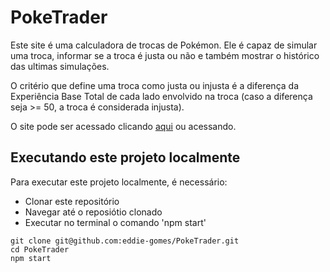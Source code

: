 # PokeTrader
Este site é uma calculadora de trocas de Pokémon. Ele é capaz de simular uma troca, informar se a troca é justa ou não e também mostrar o histórico das ultimas simulações.

O critério que define uma troca como justa ou injusta é a diferença da Experiência Base Total de cada lado envolvido na troca (caso a diferença seja >= 50, a troca é considerada injusta).

O site pode ser acessado clicando [aqui]() ou acessando.

## Executando este projeto localmente

Para executar este projeto localmente, é necessário:
- Clonar este repositório
- Navegar até o reposiótio clonado
- Executar no terminal o comando 'npm start'

```
git clone git@github.com:eddie-gomes/PokeTrader.git
cd PokeTrader
npm start
```